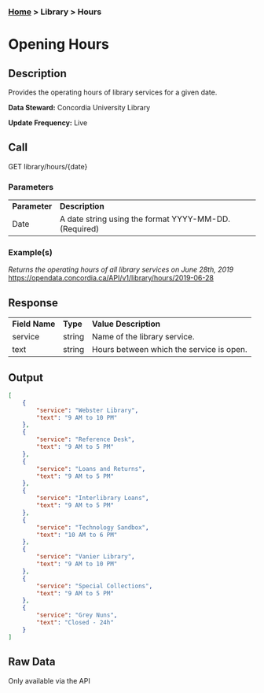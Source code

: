 ### [Home](../../README.md) > Library > Hours

# Opening Hours


## Description
Provides the operating hours of library services for a given date.

**Data Steward:** Concordia University Library

**Update Frequency:** Live

## Call
GET library/hours/{date}

### Parameters
<table>
    <tr>
        <td><b>Parameter</b></td>
        <td><b>Description</b></td>
    </tr>
        <tr>
        <td>Date</td>
        <td>A date string using the format YYYY-MM-DD. (Required)</td>
    </tr>
</table>

### Example(s)
*Returns the operating hours of all library services on June 28th, 2019*<br>
https://opendata.concordia.ca/API/v1/library/hours/2019-06-28

## Response
<table>
    <tr>
        <td><b>Field Name</b></td>
        <td><b>Type</b></td>
        <td><b>Value Description</b></td>
    </tr>
    <tr>
        <td>service</td>
        <td>string</td>
        <td>Name of the library service.</td>
    </tr>
    <tr>
        <td>text</td>
        <td>string</td>
        <td>Hours between which the service is open.</td>
    </tr>
</table>

## Output
```JSON
[
    {
        "service": "Webster Library",
        "text": "9 AM to 10 PM"
    },
    {
        "service": "Reference Desk",
        "text": "9 AM to 5 PM"
    },
    {
        "service": "Loans and Returns",
        "text": "9 AM to 5 PM"
    },
    {
        "service": "Interlibrary Loans",
        "text": "9 AM to 5 PM"
    },
    {
        "service": "Technology Sandbox",
        "text": "10 AM to 6 PM"
    },
    {
        "service": "Vanier Library",
        "text": "9 AM to 10 PM"
    },
    {
        "service": "Special Collections",
        "text": "9 AM to 5 PM"
    },
    {
        "service": "Grey Nuns",
        "text": "Closed - 24h"
    }
]
```

## Raw Data
Only available via the API
